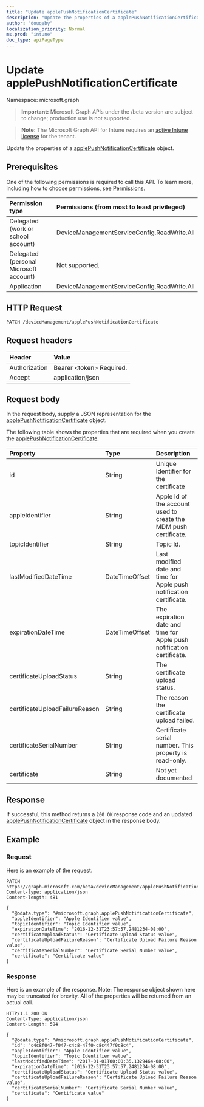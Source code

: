 ```yaml
---
title: "Update applePushNotificationCertificate"
description: "Update the properties of a applePushNotificationCertificate object."
author: "dougeby"
localization_priority: Normal
ms.prod: "intune"
doc_type: apiPageType
---
```


# Update applePushNotificationCertificate

Namespace: microsoft.graph

> **Important:** Microsoft Graph APIs under the /beta version are subject to change; production use is not supported.

> **Note:** The Microsoft Graph API for Intune requires an [active Intune license](https://go.microsoft.com/fwlink/?linkid=839381) for the tenant.

Update the properties of a [applePushNotificationCertificate](../resources/intune-devices-applepushnotificationcertificate.md) object.

## Prerequisites
One of the following permissions is required to call this API. To learn more, including how to choose permissions, see [Permissions](/graph/permissions-reference).

|Permission type|Permissions (from most to least privileged)|
|:---|:---|
|Delegated (work or school account)|DeviceManagementServiceConfig.ReadWrite.All|
|Delegated (personal Microsoft account)|Not supported.|
|Application|DeviceManagementServiceConfig.ReadWrite.All|

## HTTP Request
<!-- {
  "blockType": "ignored"
}
-->
``` http
PATCH /deviceManagement/applePushNotificationCertificate
```

## Request headers
|Header|Value|
|:---|:---|
|Authorization|Bearer &lt;token&gt; Required.|
|Accept|application/json|

## Request body
In the request body, supply a JSON representation for the [applePushNotificationCertificate](../resources/intune-devices-applepushnotificationcertificate.md) object.

The following table shows the properties that are required when you create the [applePushNotificationCertificate](../resources/intune-devices-applepushnotificationcertificate.md).

|Property|Type|Description|
|:---|:---|:---|
|id|String|Unique Identifier for the certificate|
|appleIdentifier|String|Apple Id of the account used to create the MDM push certificate.|
|topicIdentifier|String|Topic Id.|
|lastModifiedDateTime|DateTimeOffset|Last modified date and time for Apple push notification certificate.|
|expirationDateTime|DateTimeOffset|The expiration date and time for Apple push notification certificate.|
|certificateUploadStatus|String|The certificate upload status.|
|certificateUploadFailureReason|String|The reason the certificate upload failed.|
|certificateSerialNumber|String|Certificate serial number. This property is read-only.|
|certificate|String|Not yet documented|



## Response
If successful, this method returns a `200 OK` response code and an updated [applePushNotificationCertificate](../resources/intune-devices-applepushnotificationcertificate.md) object in the response body.

## Example

### Request
Here is an example of the request.
``` http
PATCH https://graph.microsoft.com/beta/deviceManagement/applePushNotificationCertificate
Content-type: application/json
Content-length: 481

{
  "@odata.type": "#microsoft.graph.applePushNotificationCertificate",
  "appleIdentifier": "Apple Identifier value",
  "topicIdentifier": "Topic Identifier value",
  "expirationDateTime": "2016-12-31T23:57:57.2481234-08:00",
  "certificateUploadStatus": "Certificate Upload Status value",
  "certificateUploadFailureReason": "Certificate Upload Failure Reason value",
  "certificateSerialNumber": "Certificate Serial Number value",
  "certificate": "Certificate value"
}
```

### Response
Here is an example of the response. Note: The response object shown here may be truncated for brevity. All of the properties will be returned from an actual call.
``` http
HTTP/1.1 200 OK
Content-Type: application/json
Content-Length: 594

{
  "@odata.type": "#microsoft.graph.applePushNotificationCertificate",
  "id": "c4c8f047-f047-c4c8-47f0-c8c447f0c8c4",
  "appleIdentifier": "Apple Identifier value",
  "topicIdentifier": "Topic Identifier value",
  "lastModifiedDateTime": "2017-01-01T00:00:35.1329464-08:00",
  "expirationDateTime": "2016-12-31T23:57:57.2481234-08:00",
  "certificateUploadStatus": "Certificate Upload Status value",
  "certificateUploadFailureReason": "Certificate Upload Failure Reason value",
  "certificateSerialNumber": "Certificate Serial Number value",
  "certificate": "Certificate value"
}
```






